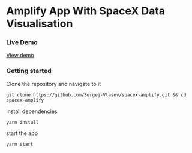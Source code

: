 # Amplify App With SpaceX Data Visualisation

### Live Demo

[View demo](https://master.d3mg5q9bw783ms.amplifyapp.com/)

### Getting started

Clone the repository and navigate to it

```
git clone https://github.com/Sergej-Vlasov/spacex-amplify.git && cd spacex-amplify
```

install dependencies

```
yarn install
```

start the app

```
yarn start
```
